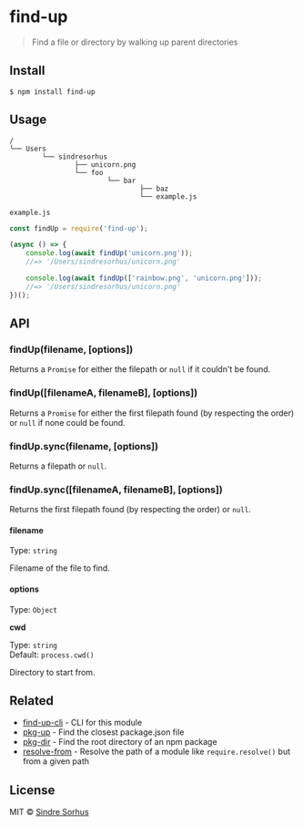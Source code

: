 # find-up

> Find a file or directory by walking up parent directories

## Install

```text
$ npm install find-up
```

## Usage

```text
/
└── Users
        └── sindresorhus
                ├── unicorn.png
                └── foo
                        └── bar
                                ├── baz
                                └── example.js
```

`example.js`

```javascript
const findUp = require('find-up');

(async () => {
    console.log(await findUp('unicorn.png'));
    //=> '/Users/sindresorhus/unicorn.png'

    console.log(await findUp(['rainbow.png', 'unicorn.png']));
    //=> '/Users/sindresorhus/unicorn.png'
})();
```

## API

### findUp\(filename, \[options\]\)

Returns a `Promise` for either the filepath or `null` if it couldn't be found.

### findUp\(\[filenameA, filenameB\], \[options\]\)

Returns a `Promise` for either the first filepath found \(by respecting the order\) or `null` if none could be found.

### findUp.sync\(filename, \[options\]\)

Returns a filepath or `null`.

### findUp.sync\(\[filenameA, filenameB\], \[options\]\)

Returns the first filepath found \(by respecting the order\) or `null`.

#### filename

Type: `string`

Filename of the file to find.

#### options

Type: `Object`

**cwd**

Type: `string`  
 Default: `process.cwd()`

Directory to start from.

## Related

* [find-up-cli](https://github.com/sindresorhus/find-up-cli) - CLI for this module
* [pkg-up](https://github.com/sindresorhus/pkg-up) - Find the closest package.json file
* [pkg-dir](https://github.com/sindresorhus/pkg-dir) - Find the root directory of an npm package
* [resolve-from](https://github.com/sindresorhus/resolve-from) - Resolve the path of a module like `require.resolve()` but from a given path

## License

MIT © [Sindre Sorhus](https://sindresorhus.com)

